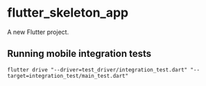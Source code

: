# flutter_skeleton_app

A new Flutter project.

## Running mobile integration tests

```shell
flutter drive "--driver=test_driver/integration_test.dart" "--target=integration_test/main_test.dart"
```